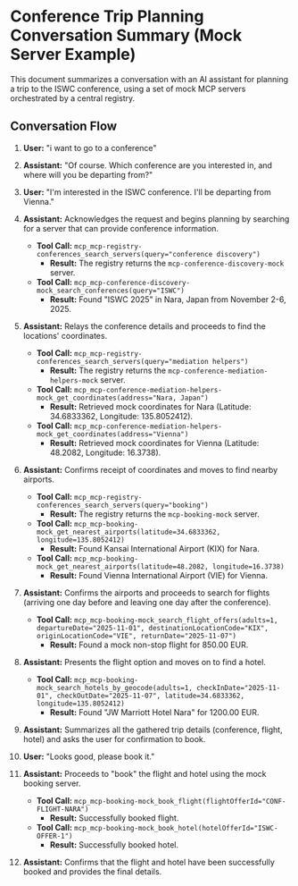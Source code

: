 # Conference Trip Planning Conversation Summary (Mock Server Example)

This document summarizes a conversation with an AI assistant for planning a trip to the ISWC conference, using a set of mock MCP servers orchestrated by a central registry.

## Conversation Flow

1.  **User:** "i want to go to a conference"
2.  **Assistant:** "Of course. Which conference are you interested in, and where will you be departing from?"
3.  **User:** "I'm interested in the ISWC conference. I'll be departing from Vienna."
4.  **Assistant:** Acknowledges the request and begins planning by searching for a server that can provide conference information.

    *   **Tool Call:** `mcp_mcp-registry-conferences_search_servers(query="conference discovery")`
        *   **Result:** The registry returns the `mcp-conference-discovery-mock` server.
    *   **Tool Call:** `mcp_mcp-conference-discovery-mock_search_conferences(query="ISWC")`
        *   **Result:** Found "ISWC 2025" in Nara, Japan from November 2-6, 2025.

5.  **Assistant:** Relays the conference details and proceeds to find the locations' coordinates.

    *   **Tool Call:** `mcp_mcp-registry-conferences_search_servers(query="mediation helpers")`
        *   **Result:** The registry returns the `mcp-conference-mediation-helpers-mock` server.
    *   **Tool Call:** `mcp_mcp-conference-mediation-helpers-mock_get_coordinates(address="Nara, Japan")`
        *   **Result:** Retrieved mock coordinates for Nara (Latitude: 34.6833362, Longitude: 135.8052412).
    *   **Tool Call:** `mcp_mcp-conference-mediation-helpers-mock_get_coordinates(address="Vienna")`
        *   **Result:** Retrieved mock coordinates for Vienna (Latitude: 48.2082, Longitude: 16.3738).

6.  **Assistant:** Confirms receipt of coordinates and moves to find nearby airports.

    *   **Tool Call:** `mcp_mcp-registry-conferences_search_servers(query="booking")`
        *   **Result:** The registry returns the `mcp-booking-mock` server.
    *   **Tool Call:** `mcp_mcp-booking-mock_get_nearest_airports(latitude=34.6833362, longitude=135.8052412)`
        *   **Result:** Found Kansai International Airport (KIX) for Nara.
    *   **Tool Call:** `mcp_mcp-booking-mock_get_nearest_airports(latitude=48.2082, longitude=16.3738)`
        *   **Result:** Found Vienna International Airport (VIE) for Vienna.

7.  **Assistant:** Confirms the airports and proceeds to search for flights (arriving one day before and leaving one day after the conference).

    *   **Tool Call:** `mcp_mcp-booking-mock_search_flight_offers(adults=1, departureDate="2025-11-01", destinationLocationCode="KIX", originLocationCode="VIE", returnDate="2025-11-07")`
        *   **Result:** Found a mock non-stop flight for 850.00 EUR.

8.  **Assistant:** Presents the flight option and moves on to find a hotel.

    *   **Tool Call:** `mcp_mcp-booking-mock_search_hotels_by_geocode(adults=1, checkInDate="2025-11-01", checkOutDate="2025-11-07", latitude=34.6833362, longitude=135.8052412)`
        *   **Result:** Found "JW Marriott Hotel Nara" for 1200.00 EUR.

9.  **Assistant:** Summarizes all the gathered trip details (conference, flight, hotel) and asks the user for confirmation to book.
10. **User:** "Looks good, please book it."
11. **Assistant:** Proceeds to "book" the flight and hotel using the mock booking server.

    *   **Tool Call:** `mcp_mcp-booking-mock_book_flight(flightOfferId="CONF-FLIGHT-NARA")`
        *   **Result:** Successfully booked flight.
    *   **Tool Call:** `mcp_mcp-booking-mock_book_hotel(hotelOfferId="ISWC-OFFER-1")`
        *   **Result:** Successfully booked hotel.

12. **Assistant:** Confirms that the flight and hotel have been successfully booked and provides the final details.

